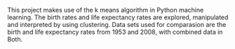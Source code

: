 This project makes use of the k means algorithm in Python machine learning. The birth rates and life expectancy rates are explored, manipulated and interpreted by using clustering.
Data sets used for comparasion are the birth and life expectancy rates from 1953 and 2008, with combined data in Both. 
